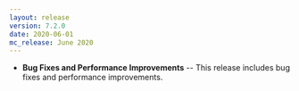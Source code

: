 ```yaml
---
layout: release
version: 7.2.0
date: 2020-06-01
mc_release: June 2020
---
```


* **Bug Fixes and Performance Improvements** -- This release includes bug fixes and performance improvements.
